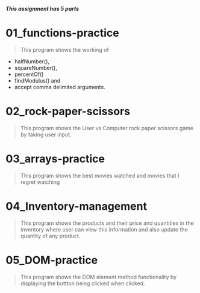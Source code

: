  **_This assignment has 5 parts_**

# 01_functions-practice
>This program shows the working of 
* halfNumber(), 
* squareNumber(), 
* percentOf() 
* findModulus() and 
* accept comma delimited arguments.

# 02_rock-paper-scissors
>This program shows the User vs Computer rock paper scissors game by taking user input. 

# 03_arrays-practice
>This program shows the best movies watched and movies that I regret watching

# 04_Inventory-management
>This program shows the products and their price and quantities in the inventory where user can view this information and also update the quantity of any product.

# 05_DOM-practice
>This program shows the DOM element method functionality by displaying the buttton being clicked when clicked.

